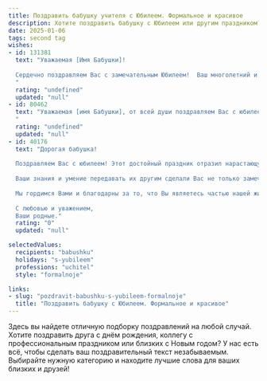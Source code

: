 ```yaml
---
title: Поздравить бабушку учителя с Юбилеем. Формальное и красивое
description: Хотите поздравить бабушку с Юбилеем или другим праздником? Наш ИИ создаст незабываемое поздравление, а вы обязательно выделитесь среди других.  
date: 2025-01-06
tags: second tag
wishes:
- id: 131381
  text: "Уважаемая [Имя Бабушки]!
  
  Сердечно поздравляем Вас с замечательным Юбилеем!  Ваш многолетний и самоотверженный труд учителя оставил яркий след в жизни многих поколений.  Мы глубоко признательны Вам за мудрость, терпение и преданность своему делу.  Желаем Вам крепкого здоровья, долголетия, благополучия и радости от общения с близкими людьми. Пусть каждый день Вашей жизни будет наполнен теплом, любовью и уважением. С юбилеем!
  "
  rating: "undefined"
  updated: "null"
- id: 80462
  text: "Уважаемая [имя Бабушки], от всей души поздравляем Вас с юбилеем! Ваша многолетняя и плодотворная работа учителем – это пример для многих поколений. Ваша преданность профессии, любовь к детям и мудрость – ценные качества, которые вдохновляют и мотивируют. Желаем Вам крепкого здоровья, радости, благополучия и долгих лет жизни!
  "
  rating: "undefined"
  updated: "null"
- id: 40176
  text: "Дорогая бабушка!
  
  Поздравляем Вас с юбилеем! Этот достойный праздник отразил нарастающую мудрость, жизненный опыт и бесконечную любовь, которые Вы щедро дарите своим близким и ученикам.
  
  Ваши знания и умение передавать их другим сделали Вас не только замечательным учителем, но и светлым примером для нас всех. Способность вдохновлять, поддерживать и направлять — это дар, который Вы обладаете в полной мере.
  
  Мы гордимся Вами и благодарны за то, что Вы являетесь частью нашей жизни. Желаем здоровья, счастья и тепла, пусть каждый новый день приносит Вам радость и удовлетворение.
  
  С любовью и уважением,
  Ваши родные."
  rating: "0"
  updated: "null"

selectedValues:
  recipients: "babushku"
  holidays: "s-yubileem"
  professions: "uchitel"
  style: "formalnoje"

links:
- slug: "pozdravit-babushku-s-yubileem-formalnoje"
  title: "Поздравить бабушку с Юбилеем. Формальное и красивое"
---
```


Здесь вы найдете отличную подборку поздравлений на любой случай. 
Хотите поздравить друга с днём рождения, коллегу с профессиональным праздником или близких с Новым годом? У нас есть всё, чтобы сделать ваш поздравительный текст незабываемым. Выбирайте нужную категорию и находите лучшие слова для ваших близких и друзей!
